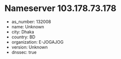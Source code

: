 # Nameserver 103.178.73.178

* as_number: 132008
* name: Unknown
* city: Dhaka
* country: BD
* organization: E-JOGAJOG
* version: Unknown
* dnssec: true
